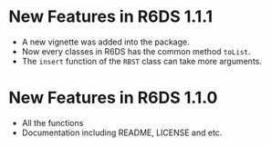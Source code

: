 <!-- README.md is generated from README.Rmd. Please edit that file -->

New Features in R6DS 1.1.1
==========================

-   A new vignette was added into the package.
-   Now every classes in R6DS has the common method `toList`.
-   The `insert` function of the `RBST` class can take more arguments.

New Features in R6DS 1.1.0
==========================

-   All the functions
-   Documentation including README, LICENSE and etc.
